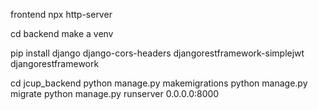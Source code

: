 frontend
npx http-server

cd backend
make a venv

pip install django django-cors-headers djangorestframework-simplejwt djangorestframework

cd jcup_backend
python manage.py makemigrations
python manage.py migrate
python manage.py runserver 0.0.0.0:8000